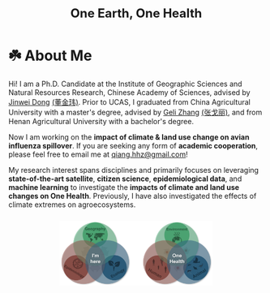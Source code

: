 <div style="text-align: center; font-size: 24px; padding-bottom: 10px;">
  <b>One Earth, One Health</b>
</div>

# ☘️ About Me
Hi! I am a Ph.D. Candidate at the Institute of Geographic Sciences and Natural Resources Research, Chinese Academy of Sciences, advised by [Jinwei Dong](https://scholar.google.com/citations?user=2dDrv84AAAAJ&hl=en) [(董金玮)](https://igsnrr.cas.cn/sourcedb/zw/zjrck/kygg/zrdl/201703/t20170306_4755253.html). Prior to UCAS, I graduated from China Agricultural University with a master's degree, advised by [Geli Zhang](https://scholar.google.com/citations?user=HewuvoUAAAAJ&hl=en) [(张戈丽)](https://clst.cau.edu.cn/art/2018/8/20/art_31196_581204.html), and from Henan Agricultural University with a bachelor's degree.
<br>

Now I am working on the **impact of climate & land use change on avian influenza spillover**. If you are seeking any form of **academic cooperation**, please feel free to email me at [qiang.hhz@gmail.com](mailto:qiang.hhz@gmail.com)!
<br>

My research interest spans disciplines and primarily focuses on leveraging **state-of-the-art satellite**, **citizen science**, **epidemiological data**, and **machine learning** to investigate the **impacts of climate and land use changes on One Health**. Previously, I have also investigated the effects of climate extremes on agroecosystems.
<br>

<div style="text-align: center; padding-top: 10px; padding-bottom: 10px;">
  <img src="images/intro_onehealth.png" alt="My research interest: One Health" style="max-width: 60%; height: auto;">
</div>
